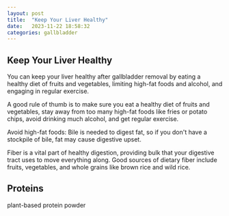 ```yaml
---
layout: post
title:  "Keep Your Liver Healthy"
date:   2023-11-22 18:58:32 
categories: gallbladder
---
```


## Keep Your Liver Healthy

You can keep your liver healthy after gallbladder removal by eating a healthy diet of fruits and vegetables, limiting high-fat foods and alcohol, and engaging in regular exercise.

A good rule of thumb is to make sure you eat a healthy diet of fruits and vegetables, stay away from too many high-fat foods like fries or potato chips, avoid drinking much alcohol, and get regular exercise.

Avoid high-fat foods: Bile is needed to digest fat, so if you don't have a stockpile of bile, fat may cause digestive upset. 

Fiber is a vital part of healthy digestion, providing bulk that your digestive tract uses to move everything along. Good sources of dietary fiber include fruits, vegetables, and whole grains like brown rice and wild rice.


## Proteins
plant-based protein powder